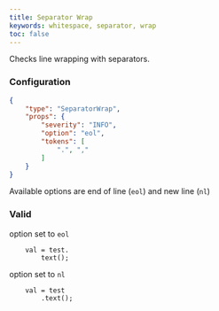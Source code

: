 ```yaml
---
title: Separator Wrap
keywords: whitespace, separator, wrap
toc: false
---
```


Checks line wrapping with separators.

### Configuration

```json
{
    "type": "SeparatorWrap",
    "props": {
        "severity": "INFO",
        "option": "eol",
        "tokens": [
            ".", ","
        ]
    }
}
```

Available options are end of line (`eol`) and new line (`nl`)

### Valid

option set to `eol`

```
    val = test.
        text();
```

option set to `nl`

```
    val = test
        .text();
```